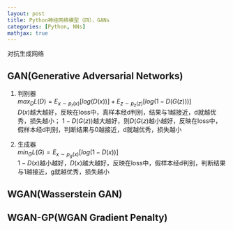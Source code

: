 ```yaml
---
layout: post
title: Python神经网络模型（四），GANs
categories: [Python, NNs]
mathjax: true
---
```


对抗生成网络

<!-- more -->
## GAN(Generative Adversarial Networks)
1. 判别器  
$max_DL(D)=E_{x\sim p_r(x)}[log(D(x))] + E_{z\sim p_z(z)}[log(1-D(G(z)))]$  
$D(x)$越大越好，反映在loss中，真样本经d判别，结果与1越接近，d就越优秀，损失越小；
$1-D(G(z))$越大越好，则$D(G(z)$越小越好，反映在loss中，假样本经d判别，判断结果与0越接近，d就越优秀，损失越小

2. 生成器  
$min_GL(G)=E_{x\sim p_g(x)}[log(1-D(x))]$  
$1-D(x)$越小越好，$D(x)$越大越好，反映在loss中，假样本经d判别，判断结果与1越接近，g就越优秀，损失越小


## WGAN(Wasserstein GAN)


## WGAN-GP(WGAN Gradient Penalty)

